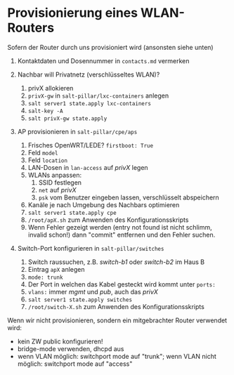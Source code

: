 # Provisionierung eines WLAN-Routers

Sofern der Router durch uns provisioniert wird (ansonsten siehe unten)

1. Kontaktdaten und Dosennummer in `contacts.md` vermerken
2. Nachbar will Privatnetz (verschlüsseltes WLAN)?

   1. privX allokieren
   2. `privX-gw` in `salt-pillar/lxc-containers` anlegen
   3. `salt server1 state.apply lxc-containers`
   4. `salt-key -A`
   5. `salt privX-gw state.apply`

3. AP provisionieren in `salt-pillar/cpe/aps`

    1. Frisches OpenWRT/LEDE? `firstboot: True`
    2. Feld `model`
    3. Feld `location`
    4. LAN-Dosen in `lan-access` auf *privX* legen
    5. WLANs anpassen:
        1. SSID festlegen
        2. `net` auf *privX*
        3. `psk` vom Benutzer eingeben lassen, verschlüsselt
           abspeichern
    6. Kanäle je nach Umgebung des Nachbars optimieren
    7. `salt server1 state.apply cpe`
    8. `/root/apX.sh` zum Anwenden des Konfigurationsskripts
    9. Wenn Fehler gezeigt werden (entry not found ist nicht schlimm, invalid schon!) dann "commit" entfernen und den Fehler suchen.

4. Switch-Port konfigurieren in `salt-pillar/switches`

    1. Switch raussuchen, z.B. *switch-b1* oder *switch-b2* im Haus B
    2. Eintrag `apX` anlegen
    3. `mode: trunk`
    4. Der Port in welchen das Kabel gesteckt wird kommt unter `ports:`
    5. `vlans:` immer *mgmt* und *pub*, auch das *privX*
    6. `salt server1 state.apply switches`
    7. `/root/switch-X.sh` zum Anwenden des Konfigurationsskripts

Wenn wir nicht provisionieren, sondern ein mitgebrachter Router verwendet wird:
* kein ZW public konfigurieren!
* bridge-mode verwenden, dhcpd aus
* wenn VLAN möglich: switchport mode auf "trunk"; wenn VLAN nicht möglich: switchport mode auf "access"
